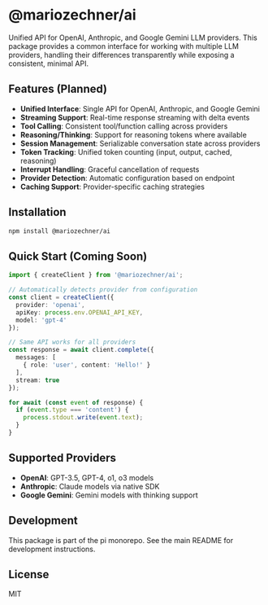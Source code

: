 # @mariozechner/ai

Unified API for OpenAI, Anthropic, and Google Gemini LLM providers. This package provides a common interface for working with multiple LLM providers, handling their differences transparently while exposing a consistent, minimal API.

## Features (Planned)

- **Unified Interface**: Single API for OpenAI, Anthropic, and Google Gemini
- **Streaming Support**: Real-time response streaming with delta events
- **Tool Calling**: Consistent tool/function calling across providers
- **Reasoning/Thinking**: Support for reasoning tokens where available
- **Session Management**: Serializable conversation state across providers
- **Token Tracking**: Unified token counting (input, output, cached, reasoning)
- **Interrupt Handling**: Graceful cancellation of requests
- **Provider Detection**: Automatic configuration based on endpoint
- **Caching Support**: Provider-specific caching strategies

## Installation

```bash
npm install @mariozechner/ai
```

## Quick Start (Coming Soon)

```typescript
import { createClient } from '@mariozechner/ai';

// Automatically detects provider from configuration
const client = createClient({
  provider: 'openai',
  apiKey: process.env.OPENAI_API_KEY,
  model: 'gpt-4'
});

// Same API works for all providers
const response = await client.complete({
  messages: [
    { role: 'user', content: 'Hello!' }
  ],
  stream: true
});

for await (const event of response) {
  if (event.type === 'content') {
    process.stdout.write(event.text);
  }
}
```

## Supported Providers

- **OpenAI**: GPT-3.5, GPT-4, o1, o3 models
- **Anthropic**: Claude models via native SDK
- **Google Gemini**: Gemini models with thinking support

## Development

This package is part of the pi monorepo. See the main README for development instructions.

## License

MIT